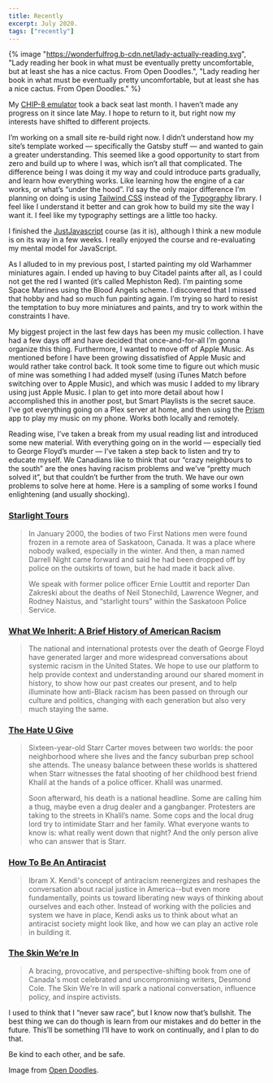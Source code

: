 ```yaml
---
title: Recently
excerpt: July 2020.
tags: ["recently"]
---
```


{% image "https://wonderfulfrog.b-cdn.net/lady-actually-reading.svg", "Lady reading her book in what must be eventually pretty uncomfortable, but at least she has a nice cactus. From Open Doodles.", "Lady reading her book in what must be eventually pretty uncomfortable, but at least she has a nice cactus. From Open Doodles." %}

My [CHIP-8 emulator](https://github.com/devinwl/chip-8) took a back seat last month. I haven’t made any progress on it since late May. I hope to return to it, but right now my interests have shifted to different projects.

I’m working on a small site re-build right now. I didn’t understand how my site’s template worked — specifically the Gatsby stuff — and wanted to gain a greater understanding. This seemed like a good opportunity to start from zero and build up to where I was, which isn’t all that complicated. The difference being I was doing it my way and could introduce parts gradually, and learn how everything works. Like learning how the engine of a car works, or what’s “under the hood”. I’d say the only major difference I’m planning on doing is using [Tailwind CSS](https://tailwindcss.com) instead of the [Typography](https://www.npmjs.com/package/typography) library. I feel like I understand it better and can grok how to build my site the way I want it. I feel like my typography settings are a little too hacky.

I finished the [JustJavascript](https://justjavascript.com/) course (as it is), although I think a new module is on its way in a few weeks. I really enjoyed the course and re-evaluating my mental model for JavaScript.

As I alluded to in my previous post, I started painting my old Warhammer miniatures again. I ended up having to buy Citadel paints after all, as I could not get the red I wanted (it’s called Mephiston Red). I’m painting some Space Marines using the Blood Angels scheme. I discovered that I missed that hobby and had so much fun painting again. I’m trying so hard to resist the temptation to buy more miniatures and paints, and try to work within the constraints I have.

My biggest project in the last few days has been my music collection. I have had a few days off and have decided that once-and-for-all I’m gonna organize this thing. Furthermore, I wanted to move off of Apple Music. As mentioned before I have been growing dissatisfied of Apple Music and would rather take control back. It took some time to figure out which music of mine was something I had added myself (using iTunes Match before switching over to Apple Music), and which was music I added to my library using just Apple Music. I plan to get into more detail about how I accomplished this in another post, but Smart Playlists is the secret sauce. I’ve got everything going on a Plex server at home, and then using the [Prism](https://prism-music.app/) app to play my music on my phone. Works both locally and remotely.

Reading wise, I’ve taken a break from my usual reading list and introduced some new material. With everything going on in the world — especially tied to George Floyd’s murder — I’ve taken a step back to listen and try to educate myself. We Canadians like to think that our “crazy neighbours to the south” are the ones having racism problems and we’ve “pretty much solved it”, but that couldn’t be further from the truth. We have our own problems to solve here at home. Here is a sampling of some works I found enlightening (and usually shocking).

### [Starlight Tours](https://thisiscriminal.com/episode-138-starlight-tours-4-17-2020/)

> In January 2000, the bodies of two First Nations men were found frozen in a remote area of Saskatoon, Canada. It was a place where nobody walked, especially in the winter. And then, a man named Darrell Night came forward and said he had been dropped off by police on the outskirts of town, but he had made it back alive.
>
> We speak with former police officer Ernie Louttit and reporter Dan Zakreski about the deaths of Neil Stonechild, Lawrence Wegner, and Rodney Naistus, and “starlight tours” within the Saskatoon Police Service.

### [What We Inherit: A Brief History of American Racism](https://podcasts.apple.com/us/podcast/8-what-we-inherit-a-brief-history-of-american-racism/id1441348407?i=1000477989176)

> The national and international protests over the death of George Floyd have generated larger and more widespread conversations about systemic racism in the United States. We hope to use our platform to help provide context and understanding around our shared moment in history, to show how our past creates our present, and to help illuminate how anti-Black racism has been passed on through our culture and politics, changing with each generation but also very much staying the same.

### [The Hate U Give](https://www.goodreads.com/book/show/32075671-the-hate-u-give)

> Sixteen-year-old Starr Carter moves between two worlds: the poor neighborhood where she lives and the fancy suburban prep school she attends. The uneasy balance between these worlds is shattered when Starr witnesses the fatal shooting of her childhood best friend Khalil at the hands of a police officer. Khalil was unarmed.
>
> Soon afterward, his death is a national headline. Some are calling him a thug, maybe even a drug dealer and a gangbanger. Protesters are taking to the streets in Khalil’s name. Some cops and the local drug lord try to intimidate Starr and her family. What everyone wants to know is: what really went down that night? And the only person alive who can answer that is Starr.

### [How To Be An Antiracist](https://www.ibramxkendi.com/how-to-be-an-antiracist-1)

> Ibram X. Kendi's concept of antiracism reenergizes and reshapes the conversation about racial justice in America--but even more fundamentally, points us toward liberating new ways of thinking about ourselves and each other. Instead of working with the policies and system we have in place, Kendi asks us to think about what an antiracist society might look like, and how we can play an active role in building it.

### [The Skin We’re In](https://www.penguinrandomhouse.ca/books/536075/the-skin-were-in-by-desmond-cole/9780385686341)

> A bracing, provocative, and perspective-shifting book from one of Canada's most celebrated and uncompromising writers, Desmond Cole. The Skin We're In will spark a national conversation, influence policy, and inspire activists.

I used to think that I “never saw race”, but I know now that’s bullshit. The best thing we can do though is learn from our mistakes and do better in the future. This’ll be something I’ll have to work on continually, and I plan to do that.

Be kind to each other, and be safe.

Image from [Open Doodles](https://www.opendoodles.com/compositions).
